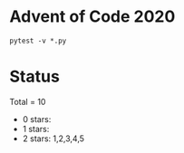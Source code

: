 Advent of Code 2020
===================

```pytest -v *.py```

Status
======

Total = 10

- 0 stars:
- 1 stars:
- 2 stars: 1,2,3,4,5